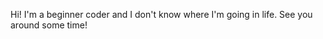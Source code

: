 Hi! I'm a beginner coder and I don't know where I'm going in life. See you around some time!

<!---
xelaKat/xelaKat is a ✨ special ✨ repository because its `README.md` (this file) appears on your GitHub profile.
You can click the Preview link to take a look at your changes.
--->
